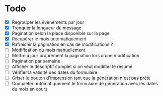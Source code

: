 # Todo
- [X] Regrouper les évènements par jour
- [X] Tronquer la longueur du message
- [X] Pagination selon la place disponible sur la page
- [X] Récupérer le mois automatiquement
- [X] Rafraichir la pagination en cas de modifications ?
- [ ] Modification du mois manuellement
- [ ] Mettre à jour proprement la pagination lors d'une modification
- [ ] Pagination par semaine
- [ ] Afficher le descriptif complet si on veut modifier le résumé
- [ ] Vérifier la validité des dates du formulaire
- [ ] Griser le bouton d'impression tant que la génération n'est pas prête
- [ ] Compléter automatiquement le formulaire de génération avec les dates du mois en cours
